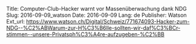 Title: Computer-Club-Hacker warnt vor Massenüberwachung dank NDG
Slug: 2016-09-09_watson
Date: 2016-09-09
Lang: de
Publisher: Watson
Ext_url: https://www.watson.ch/Digital/Schweiz/771674093-Hacker-zum-NDG--%C2%ABWarum-zur-H%C3%B6lle-sollten-wir-daf%C3%BCr-stimmen--unsere-Privatsph%C3%A4re-aufzugeben-%C2%BB